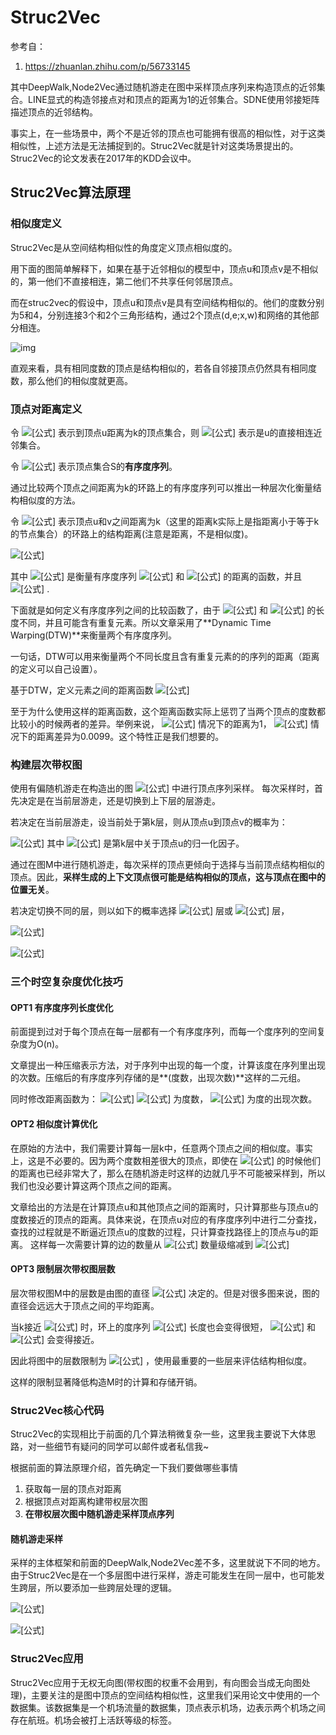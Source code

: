 # Struc2Vec

参考自：

1. https://zhuanlan.zhihu.com/p/56733145

​	其中DeepWalk,Node2Vec通过随机游走在图中采样顶点序列来构造顶点的近邻集合。LINE显式的构造邻接点对和顶点的距离为1的近邻集合。SDNE使用邻接矩阵描述顶点的近邻结构。

​	事实上，在一些场景中，两个不是近邻的顶点也可能拥有很高的相似性，对于这类相似性，上述方法是无法捕捉到的。Struc2Vec就是针对这类场景提出的。Struc2Vec的论文发表在2017年的KDD会议中。



## Struc2Vec算法原理

### 相似度定义

Struc2Vec是从空间结构相似性的角度定义顶点相似度的。

用下面的图简单解释下，如果在基于近邻相似的模型中，顶点u和顶点v是不相似的，第一他们不直接相连，第二他们不共享任何邻居顶点。

而在struc2vec的假设中，顶点u和顶点v是具有空间结构相似的。他们的度数分别为5和4，分别连接3个和2个三角形结构，通过2个顶点(d,e;x,w)和网络的其他部分相连。

![img](https://pic1.zhimg.com/80/v2-1b5d443aa09dbb3fa29f31634a2357c4_1440w.jpg)

直观来看，具有相同度数的顶点是结构相似的，若各自邻接顶点仍然具有相同度数，那么他们的相似度就更高。



### 顶点对距离定义

令 ![[公式]](https://www.zhihu.com/equation?tex=R_k%28u%29) 表示到顶点u距离为k的顶点集合，则 ![[公式]](https://www.zhihu.com/equation?tex=R_1%28u%29) 表示是u的直接相连近邻集合。

令 ![[公式]](https://www.zhihu.com/equation?tex=s%28S%29) 表示顶点集合S的**有序度序列**。

通过比较两个顶点之间距离为k的环路上的有序度序列可以推出一种层次化衡量结构相似度的方法。

令 ![[公式]](https://www.zhihu.com/equation?tex=f_k%28u%2Cv%29) 表示顶点u和v之间距离为k（这里的距离k实际上是指距离小于等于k的节点集合）的环路上的结构距离(注意是距离，不是相似度)。

![[公式]](https://www.zhihu.com/equation?tex=f_k%28u%2Cv%29%3Df_%7Bk-1%7D%28u%2Cv%29%2Bg%28s%28R_k%28u%29%29%2Cs%28R_k%28v%29%29%29%2Ck%5Cge+0+%5Ctext%7B+and+%7D+%7CR_k%28u%29%7C%2C%7CR_k%28v%29%7C%3E0)

其中 ![[公式]](https://www.zhihu.com/equation?tex=g%28D_1%2CD_2%29%5Cge+0) 是衡量有序度序列 ![[公式]](https://www.zhihu.com/equation?tex=D_1) 和 ![[公式]](https://www.zhihu.com/equation?tex=D_2) 的距离的函数，并且 ![[公式]](https://www.zhihu.com/equation?tex=f_%7B-1%7D%3D0) .

下面就是如何定义有序度序列之间的比较函数了，由于 ![[公式]](https://www.zhihu.com/equation?tex=s%28R_k%28u%29%29) 和 ![[公式]](https://www.zhihu.com/equation?tex=s%28R_k%28v%29%29) 的长度不同，并且可能含有重复元素。所以文章采用了**Dynamic Time Warping(DTW)**来衡量两个有序度序列。

一句话，DTW可以用来衡量两个不同长度且含有重复元素的的序列的距离（距离的定义可以自己设置）。

基于DTW，定义元素之间的距离函数 ![[公式]](https://www.zhihu.com/equation?tex=d%28a%2Cb%29%3D%5Cfrac%7Bmax%28a%2Cb%29%7D%7Bmin%28a%2Cb%29%7D-1)

至于为什么使用这样的距离函数，这个距离函数实际上惩罚了当两个顶点的度数都比较小的时候两者的差异。举例来说， ![[公式]](https://www.zhihu.com/equation?tex=a%3D1%2Cb%3D2) 情况下的距离为1， ![[公式]](https://www.zhihu.com/equation?tex=a%3D101%2Cb%3D102) 情况下的距离差异为0.0099。这个特性正是我们想要的。





### 构建层次带权图

使用有偏随机游走在构造出的图 ![[公式]](https://www.zhihu.com/equation?tex=M) 中进行顶点序列采样。 每次采样时，首先决定是在当前层游走，还是切换到上下层的层游走。

若决定在当前层游走，设当前处于第k层，则从顶点u到顶点v的概率为：

![[公式]](https://www.zhihu.com/equation?tex=p_k%28u%2Cv%29%3D%5Cfrac%7Be%5E%7B-f_k%28u%2Cv%29%7D%7D%7BZ_k%28u%29%7D) 其中 ![[公式]](https://www.zhihu.com/equation?tex=Z_k%28u%29%3D%5Csum_%7Bv%5Cin+V%2Cv%5Cne+u%7De%5E%7B-f_k%28u%2Cv%29%7D) 是第k层中关于顶点u的归一化因子。

通过在图M中进行随机游走，每次采样的顶点更倾向于选择与当前顶点结构相似的顶点。因此，**采样生成的上下文顶点很可能是结构相似的顶点，这与顶点在图中的位置无关**。

若决定切换不同的层，则以如下的概率选择 ![[公式]](https://www.zhihu.com/equation?tex=k%2B1) 层或 ![[公式]](https://www.zhihu.com/equation?tex=k-1) 层，

![[公式]](https://www.zhihu.com/equation?tex=p_k%28u_k%2Cu_%7Bk%2B1%7D%29%3D%5Cfrac%7Bw%28u_k%2Cu_%7Bk%2B1%7D%29%7D%7Bw%28u_k%2Cu_%7Bk%2B1%7D%29%2Bw%28u_k%2Cu_%7Bk-1%7D%29%7D)

![[公式]](https://www.zhihu.com/equation?tex=p_k%28u_k%2Cu_%7Bk-1%7D%29%3D1-p_k%28u_k%2Cu_k%2B1%29)



### 三个时空复杂度优化技巧

#### OPT1 有序度序列长度优化

前面提到过对于每个顶点在每一层都有一个有序度序列，而每一个度序列的空间复杂度为O(n)。

文章提出一种压缩表示方法，对于序列中出现的每一个度，计算该度在序列里出现的次数。压缩后的有序度序列存储的是**(度数，出现次数)**这样的二元组。

同时修改距离函数为： ![[公式]](https://www.zhihu.com/equation?tex=dist%28a%2Cb%29%3D%28%5Cfrac%7Bmax%28a_0%2Cb_0%29%7D%7Bmin%28a_0%2Cb_0%29%7D-1%29max%28a_1%2Cb_1%29) ![[公式]](https://www.zhihu.com/equation?tex=a_0%2Cb_0) 为度数， ![[公式]](https://www.zhihu.com/equation?tex=a_1%2Cb_1) 为度的出现次数。



#### OPT2 相似度计算优化

在原始的方法中，我们需要计算每一层k中，任意两个顶点之间的相似度。事实上，这是不必要的。因为两个度数相差很大的顶点，即使在 ![[公式]](https://www.zhihu.com/equation?tex=k%3D0) 的时候他们的距离也已经非常大了，那么在随机游走时这样的边就几乎不可能被采样到，所以我们也没必要计算这两个顶点之间的距离。

文章给出的方法是在计算顶点u和其他顶点之间的距离时，只计算那些与顶点u的度数接近的顶点的距离。具体来说，在顶点u对应的有序度序列中进行二分查找，查找的过程就是不断逼近顶点u的度数的过程，只计算查找路径上的顶点与u的距离。 这样每一次需要计算的边的数量从 ![[公式]](https://www.zhihu.com/equation?tex=n%5E2) 数量级缩减到 ![[公式]](https://www.zhihu.com/equation?tex=n%5Clog%7Bn%7D) 



#### OPT3 限制层次带权图层数

层次带权图M中的层数是由图的直径 ![[公式]](https://www.zhihu.com/equation?tex=k%5E%2A) 决定的。但是对很多图来说，图的直径会远远大于顶点之间的平均距离。

当k接近 ![[公式]](https://www.zhihu.com/equation?tex=k%5E%2A) 时，环上的度序列 ![[公式]](https://www.zhihu.com/equation?tex=s%28R_k%28u%29%29) 长度也会变得很短， ![[公式]](https://www.zhihu.com/equation?tex=f_k%28u%2Cv%29) 和 ![[公式]](https://www.zhihu.com/equation?tex=f_%7Bk-1%7D%28u%2Cv%29) 会变得接近。

因此将图中的层数限制为 ![[公式]](https://www.zhihu.com/equation?tex=k%5E%7B%27%7D%3Ck%5E%2A) ，使用最重要的一些层来评估结构相似度。

这样的限制显著降低构造M时的计算和存储开销。



### Struc2Vec核心代码

Struc2Vec的实现相比于前面的几个算法稍微复杂一些，这里我主要说下大体思路，对一些细节有疑问的同学可以邮件或者私信我~

根据前面的算法原理介绍，首先确定一下我们要做哪些事情

1. 获取每一层的顶点对距离 
2. 根据顶点对距离构建带权层次图 
3. **在带权层次图中随机游走采样顶点序列**



#### 随机游走采样

采样的主体框架和前面的DeepWalk,Node2Vec差不多，这里就说下不同的地方。 由于Struc2Vec是在一个多层图中进行采样，游走可能发生在同一层中，也可能发生跨层，所以要添加一些跨层处理的逻辑。

![[公式]](https://www.zhihu.com/equation?tex=p_k%28u_k%2Cu_%7Bk%2B1%7D%29%3D%5Cfrac%7Bw%28u_k%2Cu_%7Bk%2B1%7D%29%7D%7Bw%28u_k%2Cu_%7Bk%2B1%7D%29%2Bw%28u_k%2Cu_%7Bk-1%7D%29%7D)

![[公式]](https://www.zhihu.com/equation?tex=p_k%28u_k%2Cu_%7Bk-1%7D%29%3D1-p_k%28u_k%2Cu_k%2B1%29)







### Struc2Vec应用

Struc2Vec应用于无权无向图(带权图的权重不会用到，有向图会当成无向图处理)，主要关注的是图中顶点的空间结构相似性，这里我们采用论文中使用的一个数据集。该数据集是一个机场流量的数据集，顶点表示机场，边表示两个机场之间存在航班。机场会被打上活跃等级的标签。































